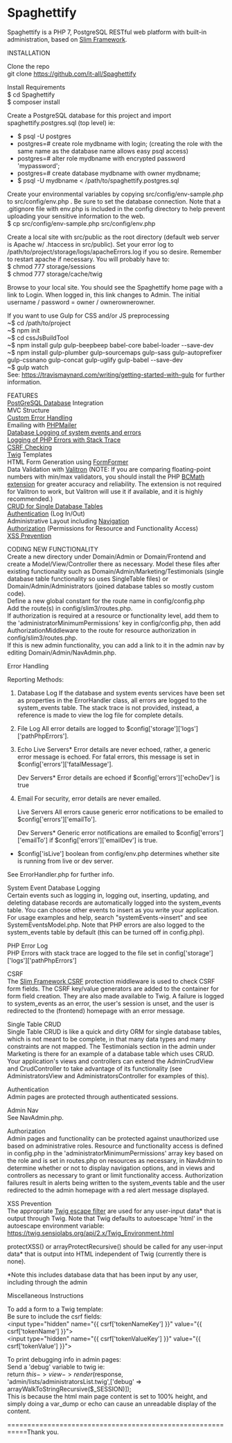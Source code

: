 # Spaghettify

Spaghettify is a PHP 7, PostgreSQL RESTful web platform with built-in administration, based on <a target="_blank" href="https://www.slimframework.com/">Slim Framework</a>.  

INSTALLATION  

Clone the repo  
git clone https://github.com/it-all/Spaghettify  

Install Requirements  
$ cd Spaghettify  
$ composer install  

Create a PostgreSQL database for this project and import spaghettify.postgres.sql (top level) ie:  
 - $ psql -U postgres
 - postgres=# create role mydbname with login; (creating the role with the same name as the database name allows easy psql access)
 - postgres=# alter role mydbname with encrypted password 'mypassword';
 - postgres=# create database mydbname with owner mydbname;
 - $ psql -U mydbname < /path/to/spaghettify.postgres.sql  
  
Create your environmental variables by copying src/config/env-sample.php to src/config/env.php . Be sure to set the database connection. Note that a .gitignore file with env.php is included in the config directory to help prevent uploading your sensitive information to the web.  
$ cp src/config/env-sample.php src/config/env.php 
  
Create a local site with src/public as the root directory (default web server is Apache w/ .htaccess in src/public). Set your error log to /path/to/project/storage/logs/apacheErrors.log if you so desire. Remember to restart apache if necessary.  You will probably have to:  
$ chmod 777 storage/sessions  
$ chmod 777 storage/cache/twig  
  
Browse to your local site. You should see the Spaghettify home page with a link to Login. When logged in, this link changes to Admin. The initial username / password = owner / ownerownerowner.  
  
If you want to use Gulp for CSS and/or JS preprocessing  
~$ cd /path/to/project  
~$ npm init  
~$ cd cssJsBuildTool  
~$ npm install gulp gulp-beepbeep babel-core babel-loader --save-dev  
~$ npm install gulp-plumber gulp-sourcemaps gulp-sass gulp-autoprefixer gulp-cssnano gulp-concat gulp-uglify gulp-babel --save-dev  
~$ gulp watch  
See: https://travismaynard.com/writing/getting-started-with-gulp for further information.  

FEATURES  
<a target="_blank" href="https://postgresql.org">PostGreSQL Database</a> Integration  
MVC Structure  
<a href="#eh">Custom Error Handling</a>  
Emailing with <a target="_blank" href="https://github.com/PHPMailer/PHPMailer">PHPMailer</a>    
<a href="#se">Database Logging of system events and errors</a>  
<a href="#errLog">Logging of PHP Errors with Stack Trace</a>  
<a href="#csrf">CSRF Checking</a>  
<a href="https://twig.symfony.com/">Twig</a> Templates     
HTML Form Generation using <a target="_blank" href="https://github.com/it-all/FormFormer">FormFormer</a>   
Data Validation with <a target="_blank" href="https://github.com/vlucas/valitron">Valitron</a> (NOTE: If you are comparing floating-point numbers with min/max validators, you should install the PHP <a target="_blank" href="http://php.net/manual/en/book.bc.php">BCMath extension</a> for greater accuracy and reliability. The extension is not required for Valitron to work, but Valitron will use it if available, and it is highly recommended.)  
<a href="#crud">CRUD for Single Database Tables</a>  
<a href="#authe">Authentication</a> (Log In/Out)  
Administrative Layout including <a target="_blank" href="#adminNav">Navigation</a>  
<a href="#autho">Authorization</a> (Permissions for Resource and Functionality Access)    
<a href="#xss">XSS Prevention</a>  

CODING NEW FUNCTIONALITY  
Create a new directory under Domain/Admin or Domain/Frontend and create a Model/View/Controller there as necessary. Model these files after existing functionality such as Domain/Admin/Marketing/Testimonials (single database table functionality so uses SingleTable files) or Domain/Admin/Administrators (joined database tables so mostly custom code).  
Define a new global constant for the route name in config/config.php  
Add the route(s) in config/slim3/routes.php.  
If authorization is required at a resource or functionality level, add them to the 'administratorMinimumPermissions' key in config/config.php, then add AuthorizationMiddleware to the route for resource authorization in config/slim3/routes.php.  
If this is new admin functionality, you can add a link to it in the admin nav by editing Domain/Admin/NavAdmin.php. 

<a name="eh">Error Handling</a>  
  
Reporting Methods:

1. Database Log
    If the database and system events services have been set as properties in the ErrorHandler class, all errors are logged to the system_events table. The stack trace is not provided, instead, a reference is made to view the log file for complete details.
    
2. File Log
    All error details are logged to $config['storage']['logs']['pathPhpErrors'].

3. Echo
    Live Servers*
    Error details are never echoed, rather, a generic error message is echoed. For fatal errors, this message is set in $config['errors']['fatalMessage'].

    Dev Servers*
    Error details are echoed if $config['errors']['echoDev'] is true
    
4. Email
    For security, error details are never emailed.

    Live Servers
    All errors cause generic error notifications to be emailed to $config['errors']['emailTo'].
    
    Dev Servers*
    Generic error notifications are emailed to $config['errors']['emailTo'] if $config['errors']['emailDev'] is true.
    
    
* $config['isLive'] boolean from config/env.php determines whether site is running from live or dev server.

See ErrorHandler.php for further info.

<a name="se">System Event Database Logging</a>  
Certain events such as logging in, logging out, inserting, updating, and deleting database records are automatically logged into the system_events table. You can choose other events to insert as you write your application. For usage examples and help, search "systemEvents->insert" and see SystemEventsModel.php. Note that PHP errors are also logged to the system_events table by default (this can be turned off in config.php).

<a name="errLog">PHP Error Log</a>  
PHP Errors with stack trace are logged to the file set in config['storage']['logs']['pathPhpErrors']  
  
<a name="csrf">CSRF</a>   
The <a href="https://github.com/slimphp/Slim-Csrf" target="_blank">Slim Framework CSRF</a> protection middleware is used to check CSRF form fields. The CSRF key/value generators are added to the container for form field creation. They are also made available to Twig. A failure is logged to system_events as an error, the user's session is unset, and the user is redirected to the (frontend) homepage with an error message.

<a name="crud">Single Table CRUD</a>  
Single Table CRUD is like a quick and dirty ORM for single database tables, which is not meant to be complete, in that many data types and many constraints are not mapped. The Testimonials section in the admin under Marketing is there for an example of a database table which uses CRUD. Your application's views and controllers can extend the AdminCrudView and CrudController to take advantage of its functionality (see AdministratorsView and AdministratorsController for examples of this).

<a name="authe">Authentication</a>  
Admin pages are protected through authenticated sessions.

<a name="adminNav">Admin Nav</a>  
See NavAdmin.php.

<a name="autho">Authorization</a>  
Admin pages and functionality can be protected against unauthorized use based on administrative roles. Resource and functionality access is defined in config.php in the 'administratorMinimumPermissions' array key based on the role and is set in routes.php on resources as necessary, in NavAdmin to determine whether or not to display navigation options, and in views and controllers as necessary to grant or limit functionality access. Authorization failures result in alerts being written to the system_events table and the user redirected to the admin homepage with a red alert message displayed.

<a name="xss">XSS Prevention</a>  
The appropriate <a target="_blank" href="https://twig.sensiolabs.org/doc/2.x/filters/escape.html" target="_blank">Twig escape filter</a> are used for any user-input data* that is output through Twig. Note that Twig defaults to autoescape 'html' in the autoescape environment variable: https://twig.sensiolabs.org/api/2.x/Twig_Environment.html

protectXSS() or arrayProtectRecursive() should be called for any user-input data* that is output into HTML independent of Twig (currently there is none).

*Note this includes database data that has been input by any user, including through the admin

Miscellaneous Instructions  

To add a form to a Twig template:  
Be sure to include the csrf fields:  
&lt;input type="hidden" name="{{ csrf['tokenNameKey'] }}" value="{{ csrf['tokenName'] }}"&gt;  
&lt;input type="hidden" name="{{ csrf['tokenValueKey'] }}" value="{{ csrf['tokenValue'] }}"&gt;  

To print debugging info in admin pages:  
Send a 'debug' variable to twig ie:   
return $this->view->render($response, 'admin/lists/administratorsList.twig',['debug' => arrayWalkToStringRecursive($_SESSION)]);  
This is because the html main page content is set to 100% height, and simply doing a var_dump or echo can cause an unreadable display of the content.  

===========================================================Thank you.